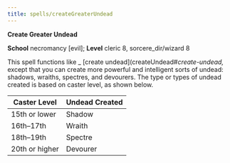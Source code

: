 ```yaml
---
title: spells/createGreaterUndead
---
```

 **Create Greater Undead**

**School** necromancy [evil]; **Level** cleric 8, sorcere_dir/wizard 8

This spell functions like _ [create undead](createUndead#_create-undead,_ except that you can create more powerful and intelligent sorts of undead: shadows, wraiths, spectres, and devourers. The type or types of undead created is based on caster level, as shown below.

| Caster Level | Undead Created |
| --- | --- |
| 15th or lower | Shadow |
| 16th–17th | Wraith |
| 18th–19th | Spectre |
| 20th or higher | Devourer |

